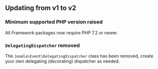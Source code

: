 ## Updating from v1 to v2

### Minimum supported PHP version raised

All Framework packages now require PHP 7.2 or newer.

### `DelegatingDispatcher` removed

The `Joomla\Event\DelegatingDispatcher` class has been removed, create your own delegating (decorating) dispatcher as needed.
